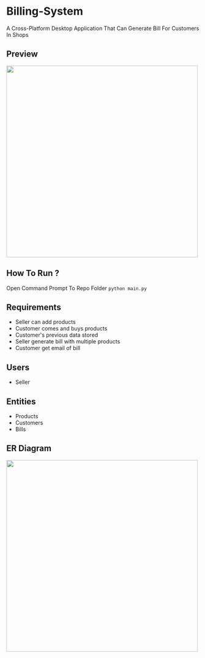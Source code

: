 # Billing-System
A Cross-Platform Desktop Application That Can Generate Bill For Customers In Shops 

## Preview

<img src="https://user-images.githubusercontent.com/54467382/197448376-cb1511aa-b8ec-4129-9f84-4996308b0259.gif" width="500" />

## How To Run ?

Open Command Prompt To Repo Folder  ``` python main.py ```

## Requirements

* Seller can add products
* Customer comes and buys products
* Customer's previous data stored
* Seller generate bill with multiple products
* Customer get email of bill

## Users

* Seller

## Entities

* Products
* Customers
* Bills

## ER Diagram

<img src="https://user-images.githubusercontent.com/54467382/197446558-7416e2c6-09d6-45eb-84f4-b36d2c01bb9e.png" width="500" >
